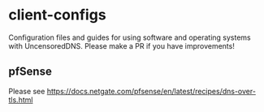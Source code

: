 # client-configs
Configuration files and guides for using software and operating systems with UncensoredDNS. Please make a PR if you have improvements!

## pfSense
Please see https://docs.netgate.com/pfsense/en/latest/recipes/dns-over-tls.html 
